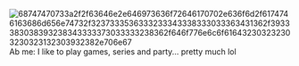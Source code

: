             
![68747470733a2f2f63646e2e646973636f72646170702e636f6d2f6174746163686d656e74732f3237333536333233343338333033363431362f3933383038393238343333373033333238362f646f776e6c6f616432303232303230323132303932382e706e67](https://user-images.githubusercontent.com/116933206/199591972-9e50ddaf-cf57-4619-be44-fff5472912f4.png)
                                                 Ab me: I like to play games, series and party... pretty much lol
